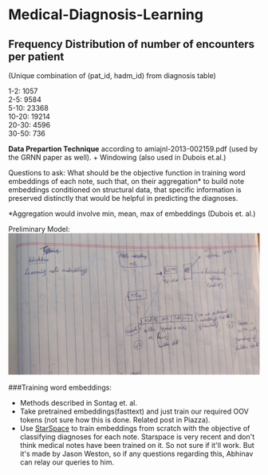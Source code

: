 # Medical-Diagnosis-Learning

## Frequency Distribution of number of encounters per patient
(Unique combination of (pat\_id, hadm\_id) from diagnosis table)

1-2: 1057<br>
2-5: 9584<br>
5-10: 23368<br>
10-20: 19214<br>
20-30: 4596<br>
30-50: 736<br>

**Data Prepartion Technique** according to amiajnl-2013-002159.pdf (used by the GRNN paper as well). + Windowing (also used in Dubois et.al.)

Questions to ask: What should be the objective function in training word embeddings of each note, such that, on their aggregation* to build note embeddings conditioned on structural data, that specific information is preserved distinctly that would be helpful in predicting the diagnoses.
 
  *Aggregation would involve min, mean, max of embeddings (Dubois et. al.)

Preliminary Model:
![model0](images/model0.jpg)

###Training word embeddings:
- Methods described in Sontag et. al.<br>
- Take pretrained embeddings(fasttext) and just train our required OOV tokens (not sure how this is done. Related post in Piazza).<br>
- Use [StarSpace](https://github.com/facebookresearch/StarSpace) to train embeddings from scratch with the objective of classifying diagnoses for each note. Starspace is very recent and don't think medical notes have been trained on it. So not sure if it'll work. But it's made by Jason Weston, so if any questions regarding this, Abhinav can relay our queries to him.

